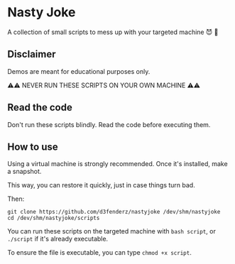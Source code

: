 # Nasty Joke

A collection of small scripts to mess up with your targeted machine 😈 🧢

## Disclaimer

Demos are meant for educational purposes only.

⚠️⚠️ NEVER RUN THESE SCRIPTS ON YOUR OWN MACHINE ⚠️⚠️

## Read the code

Don't run these scripts blindly. Read the code before executing them.

## How to use

Using a virtual machine is strongly recommended. Once it's installed, make a snapshot.

This way, you can restore it quickly, just in case things turn bad.

Then:

```
git clone https://github.com/d3fenderz/nastyjoke /dev/shm/nastyjoke
cd /dev/shm/nastyjoke/scripts
```

You can run these scripts on the targeted machine with `bash script`, or `./script` if it's already executable.

To ensure the file is executable, you can type `chmod +x script`.
